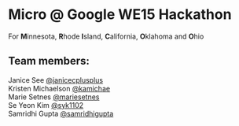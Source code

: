 # Micro @ Google WE15 Hackathon
For **M**innesota, **R**hode **I**sland, **C**alifornia, **O**klahoma and **O**hio

## Team members:
Janice See [@janicecplusplus](https://github.com/janicecplusplus)  
Kristen Michaelson [@kamichae](https://github.com/kamichae)  
Marie Setnes  [@mariesetnes](https://github.com/mariesetnes)  
Se Yeon Kim  [@syk1102](https://github.com/syk1102)  
Samridhi Gupta  [@samridhigupta](https://github.com/samridhigupta)  
